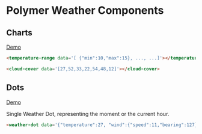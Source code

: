 # Polymer Weather Components

## Charts
[Demo](http://lib.max.pub/polymer/weather/charts)

```HTML
<temperature-range data='[ {"min":10,"max":15}, ..., ...]'></temperature-range>
```

```HTML
<cloud-cover data='[27,52,33,22,54,48,12]'></cloud-cover>
```


## Dots
[Demo](http://lib.max.pub/polymer/weather/dots)

Single Weather Dot, representing the moment or the current hour.
```HTML
<weather-dot data='{"temperature":27, "wind":{"speed":11,"bearing":127}, "precipitation":{"type":"rain","probability":0.54} }'></weather-dot>
```
